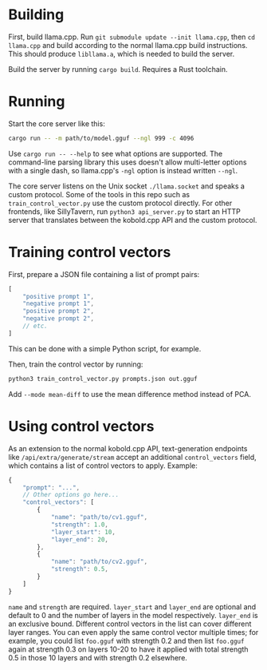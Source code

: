 # Building

First, build llama.cpp.  Run `git submodule update --init llama.cpp`, then `cd
llama.cpp` and build according to the normal llama.cpp build instructions.
This should produce `libllama.a`, which is needed to build the server.

Build the server by running `cargo build`.  Requires a Rust toolchain.


# Running

Start the core server like this:

```sh
cargo run -- -m path/to/model.gguf --ngl 999 -c 4096
```

Use `cargo run -- --help` to see what options are supported.  The command-line
parsing library this uses doesn't allow multi-letter options with a single
dash, so llama.cpp's `-ngl` option is instead written `--ngl`.

The core server listens on the Unix socket `./llama.socket` and speaks a custom
protocol.  Some of the tools in this repo such as `train_control_vector.py` use
the custom protocol directly.  For other frontends, like SillyTavern, run
`python3 api_server.py` to start an HTTP server that translates between the
kobold.cpp API and the custom protocol.


# Training control vectors

First, prepare a JSON file containing a list of prompt pairs:

```javascript
[
    "positive prompt 1",
    "negative prompt 1",
    "positive prompt 2",
    "negative prompt 2",
    // etc.
]
```

This can be done with a simple Python script, for example.

Then, train the control vector by running:

```sh
python3 train_control_vector.py prompts.json out.gguf
```

Add `--mode mean-diff` to use the mean difference method instead of PCA.


# Using control vectors

As an extension to the normal kobold.cpp API, text-generation endpoints like
`/api/extra/generate/stream` accept an additional `control_vectors` field,
which contains a list of control vectors to apply.  Example:

```javascript
{
    "prompt": "...",
    // Other options go here...
    "control_vectors": [
        {
            "name": "path/to/cv1.gguf",
            "strength": 1.0,
            "layer_start": 10,
            "layer_end": 20,
        },
        {
            "name": "path/to/cv2.gguf",
            "strength": 0.5,
        }
    ]
}
```

`name` and `strength` are required.  `layer_start` and `layer_end` are optional
and default to 0 and the number of layers in the model respectively.
`layer_end` is an exclusive bound.  Different control vectors in the list can
cover different layer ranges.  You can even apply the same control vector
multiple times; for example, you could list `foo.gguf` with strength 0.2 and
then list `foo.gguf` again at strength 0.3 on layers 10-20 to have it applied
with total strength 0.5 in those 10 layers and with strength 0.2 elsewhere.
